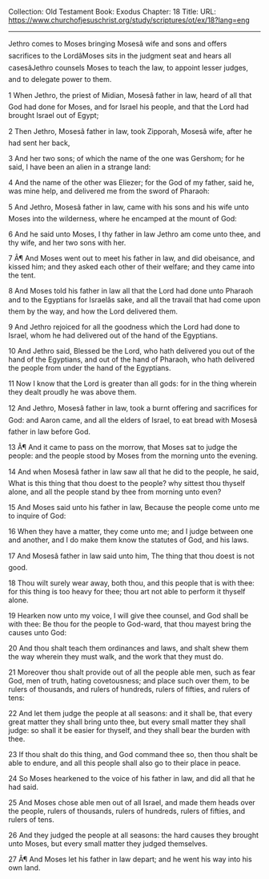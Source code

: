Collection: Old Testament
Book: Exodus
Chapter: 18
Title: 
URL: https://www.churchofjesuschrist.org/study/scriptures/ot/ex/18?lang=eng

---

Jethro comes to Moses bringing Mosesâ wife and sons and offers sacrifices to the LordâMoses sits in the judgment seat and hears all casesâJethro counsels Moses to teach the law, to appoint lesser judges, and to delegate power to them.

1 When Jethro, the priest of Midian, Mosesâ father in law, heard of all that God had done for Moses, and for Israel his people, and that the Lord had brought Israel out of Egypt;

2 Then Jethro, Mosesâ father in law, took Zipporah, Mosesâ wife, after he had sent her back,

3 And her two sons; of which the name of the one was Gershom; for he said, I have been an alien in a strange land:

4 And the name of the other was Eliezer; for the God of my father, said he, was mine help, and delivered me from the sword of Pharaoh:

5 And Jethro, Mosesâ father in law, came with his sons and his wife unto Moses into the wilderness, where he encamped at the mount of God:

6 And he said unto Moses, I thy father in law Jethro am come unto thee, and thy wife, and her two sons with her.

7 Â¶ And Moses went out to meet his father in law, and did obeisance, and kissed him; and they asked each other of their welfare; and they came into the tent.

8 And Moses told his father in law all that the Lord had done unto Pharaoh and to the Egyptians for Israelâs sake, and all the travail that had come upon them by the way, and how the Lord delivered them.

9 And Jethro rejoiced for all the goodness which the Lord had done to Israel, whom he had delivered out of the hand of the Egyptians.

10 And Jethro said, Blessed be the Lord, who hath delivered you out of the hand of the Egyptians, and out of the hand of Pharaoh, who hath delivered the people from under the hand of the Egyptians.

11 Now I know that the Lord is greater than all gods: for in the thing wherein they dealt proudly he was above them.

12 And Jethro, Mosesâ father in law, took a burnt offering and sacrifices for God: and Aaron came, and all the elders of Israel, to eat bread with Mosesâ father in law before God.

13 Â¶ And it came to pass on the morrow, that Moses sat to judge the people: and the people stood by Moses from the morning unto the evening.

14 And when Mosesâ father in law saw all that he did to the people, he said, What is this thing that thou doest to the people? why sittest thou thyself alone, and all the people stand by thee from morning unto even?

15 And Moses said unto his father in law, Because the people come unto me to inquire of God:

16 When they have a matter, they come unto me; and I judge between one and another, and I do make them know the statutes of God, and his laws.

17 And Mosesâ father in law said unto him, The thing that thou doest is not good.

18 Thou wilt surely wear away, both thou, and this people that is with thee: for this thing is too heavy for thee; thou art not able to perform it thyself alone.

19 Hearken now unto my voice, I will give thee counsel, and God shall be with thee: Be thou for the people to God-ward, that thou mayest bring the causes unto God:

20 And thou shalt teach them ordinances and laws, and shalt shew them the way wherein they must walk, and the work that they must do.

21 Moreover thou shalt provide out of all the people able men, such as fear God, men of truth, hating covetousness; and place such over them, to be rulers of thousands, and rulers of hundreds, rulers of fifties, and rulers of tens:

22 And let them judge the people at all seasons: and it shall be, that every great matter they shall bring unto thee, but every small matter they shall judge: so shall it be easier for thyself, and they shall bear the burden with thee.

23 If thou shalt do this thing, and God command thee so, then thou shalt be able to endure, and all this people shall also go to their place in peace.

24 So Moses hearkened to the voice of his father in law, and did all that he had said.

25 And Moses chose able men out of all Israel, and made them heads over the people, rulers of thousands, rulers of hundreds, rulers of fifties, and rulers of tens.

26 And they judged the people at all seasons: the hard causes they brought unto Moses, but every small matter they judged themselves.

27 Â¶ And Moses let his father in law depart; and he went his way into his own land.
